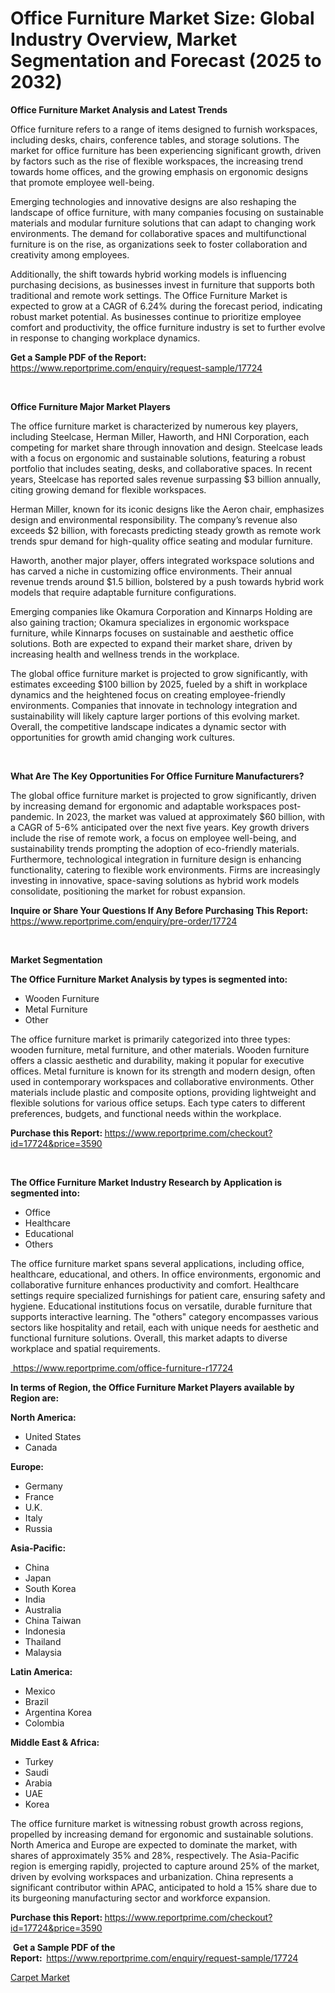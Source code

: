 <p><h1>Office Furniture Market Size: Global Industry Overview, Market Segmentation and Forecast (2025 to 2032)</h1></p><p><strong>Office Furniture Market Analysis and Latest Trends</strong></p>
<p><p>Office furniture refers to a range of items designed to furnish workspaces, including desks, chairs, conference tables, and storage solutions. The market for office furniture has been experiencing significant growth, driven by factors such as the rise of flexible workspaces, the increasing trend towards home offices, and the growing emphasis on ergonomic designs that promote employee well-being. </p><p>Emerging technologies and innovative designs are also reshaping the landscape of office furniture, with many companies focusing on sustainable materials and modular furniture solutions that can adapt to changing work environments. The demand for collaborative spaces and multifunctional furniture is on the rise, as organizations seek to foster collaboration and creativity among employees. </p><p>Additionally, the shift towards hybrid working models is influencing purchasing decisions, as businesses invest in furniture that supports both traditional and remote work settings. The Office Furniture Market is expected to grow at a CAGR of 6.24% during the forecast period, indicating robust market potential. As businesses continue to prioritize employee comfort and productivity, the office furniture industry is set to further evolve in response to changing workplace dynamics.</p></p>
<p><strong>Get a Sample PDF of the Report:&nbsp;</strong> <a href="https://www.reportprime.com/enquiry/request-sample/17724?utm_campaign=2606&utm_medium=2&utm_source=Github&utm_content=ia&utm_term=18032025&utm_id=office-furniture">https://www.reportprime.com/enquiry/request-sample/17724</a></p>
<p>&nbsp;</p>
<p><strong>Office Furniture Major Market Players</strong></p>
<p><p>The office furniture market is characterized by numerous key players, including Steelcase, Herman Miller, Haworth, and HNI Corporation, each competing for market share through innovation and design. Steelcase leads with a focus on ergonomic and sustainable solutions, featuring a robust portfolio that includes seating, desks, and collaborative spaces. In recent years, Steelcase has reported sales revenue surpassing $3 billion annually, citing growing demand for flexible workspaces.</p><p>Herman Miller, known for its iconic designs like the Aeron chair, emphasizes design and environmental responsibility. The company’s revenue also exceeds $2 billion, with forecasts predicting steady growth as remote work trends spur demand for high-quality office seating and modular furniture.</p><p>Haworth, another major player, offers integrated workspace solutions and has carved a niche in customizing office environments. Their annual revenue trends around $1.5 billion, bolstered by a push towards hybrid work models that require adaptable furniture configurations.</p><p>Emerging companies like Okamura Corporation and Kinnarps Holding are also gaining traction; Okamura specializes in ergonomic workspace furniture, while Kinnarps focuses on sustainable and aesthetic office solutions. Both are expected to expand their market share, driven by increasing health and wellness trends in the workplace.</p><p>The global office furniture market is projected to grow significantly, with estimates exceeding $100 billion by 2025, fueled by a shift in workplace dynamics and the heightened focus on creating employee-friendly environments. Companies that innovate in technology integration and sustainability will likely capture larger portions of this evolving market. Overall, the competitive landscape indicates a dynamic sector with opportunities for growth amid changing work cultures.</p></p>
<p>&nbsp;</p>
<p><strong>What Are The Key Opportunities For Office Furniture Manufacturers?</strong></p>
<p><p>The global office furniture market is projected to grow significantly, driven by increasing demand for ergonomic and adaptable workspaces post-pandemic. In 2023, the market was valued at approximately $60 billion, with a CAGR of 5-6% anticipated over the next five years. Key growth drivers include the rise of remote work, a focus on employee well-being, and sustainability trends prompting the adoption of eco-friendly materials. Furthermore, technological integration in furniture design is enhancing functionality, catering to flexible work environments. Firms are increasingly investing in innovative, space-saving solutions as hybrid work models consolidate, positioning the market for robust expansion.</p></p>
<p><strong>Inquire or Share Your Questions If Any Before Purchasing This Report:</strong> <a href="https://www.reportprime.com/enquiry/pre-order/17724?utm_campaign=2606&utm_medium=2&utm_source=Github&utm_content=ia&utm_term=18032025&utm_id=office-furniture">https://www.reportprime.com/enquiry/pre-order/17724</a></p>
<p>&nbsp;</p>
<p><strong>Market Segmentation</strong></p>
<p><strong>The Office Furniture Market Analysis by types is segmented into:</strong></p>
<p><ul><li>Wooden Furniture</li><li>Metal Furniture</li><li>Other</li></ul></p>
<p><p>The office furniture market is primarily categorized into three types: wooden furniture, metal furniture, and other materials. Wooden furniture offers a classic aesthetic and durability, making it popular for executive offices. Metal furniture is known for its strength and modern design, often used in contemporary workspaces and collaborative environments. Other materials include plastic and composite options, providing lightweight and flexible solutions for various office setups. Each type caters to different preferences, budgets, and functional needs within the workplace.</p></p>
<p><strong>Purchase this Report:&nbsp;</strong><a href="https://www.reportprime.com/checkout?id=17724&price=3590&utm_campaign=2606&utm_medium=2&utm_source=Github&utm_content=ia&utm_term=18032025&utm_id=office-furniture">https://www.reportprime.com/checkout?id=17724&price=3590</a></p>
<p>&nbsp;</p>
<p><strong>The Office Furniture Market Industry Research by Application is segmented into:</strong></p>
<p><ul><li>Office</li><li>Healthcare</li><li>Educational</li><li>Others</li></ul></p>
<p><p>The office furniture market spans several applications, including office, healthcare, educational, and others. In office environments, ergonomic and collaborative furniture enhances productivity and comfort. Healthcare settings require specialized furnishings for patient care, ensuring safety and hygiene. Educational institutions focus on versatile, durable furniture that supports interactive learning. The "others" category encompasses various sectors like hospitality and retail, each with unique needs for aesthetic and functional furniture solutions. Overall, this market adapts to diverse workplace and spatial requirements.</p></p>
<p><a href="https://www.reportprime.com/office-furniture-r17724?utm_campaign=2606&utm_medium=2&utm_source=Github&utm_content=ia&utm_term=18032025&utm_id=office-furniture">&nbsp;https://www.reportprime.com/office-furniture-r17724</a></p>
<p><strong>In terms of Region, the Office Furniture Market Players available by Region are:</strong></p>
<p>
    <p> <strong> North America: </strong>
        <ul>
            <li>United States</li>
            <li>Canada</li>
        </ul>
        </p> 
    <p> <strong> Europe: </strong>
        <ul>
            <li>Germany</li>
            <li>France</li>
            <li>U.K.</li>
            <li>Italy</li>
            <li>Russia</li>
        </ul>
        </p> 
    <p> <strong> Asia-Pacific: </strong>
        <ul>
            <li>China</li>
            <li>Japan</li>
            <li>South Korea</li>
            <li>India</li>
            <li>Australia</li>
            <li>China Taiwan</li>
            <li>Indonesia</li>
            <li>Thailand</li>
            <li>Malaysia</li>
        </ul>
        </p> 
    <p> <strong> Latin America: </strong>
        <ul>
            <li>Mexico</li>
            <li>Brazil</li>
            <li>Argentina Korea</li>
            <li>Colombia</li>
        </ul>
        </p> 
    <p> <strong> Middle East & Africa: </strong>
        <ul>
            <li>Turkey</li>
            <li>Saudi</li>
            <li>Arabia</li>
            <li>UAE</li>
            <li>Korea</li>
        </ul>
    </p>
    </p>
<p><p>The office furniture market is witnessing robust growth across regions, propelled by increasing demand for ergonomic and sustainable solutions. North America and Europe are expected to dominate the market, with shares of approximately 35% and 28%, respectively. The Asia-Pacific region is emerging rapidly, projected to capture around 25% of the market, driven by evolving workspaces and urbanization. China represents a significant contributor within APAC, anticipated to hold a 15% share due to its burgeoning manufacturing sector and workforce expansion.</p></p>
<p><strong>Purchase this Report: </strong><a href="https://www.reportprime.com/checkout?id=17724&price=3590&utm_campaign=2606&utm_medium=2&utm_source=Github&utm_content=ia&utm_term=18032025&utm_id=office-furniture">https://www.reportprime.com/checkout?id=17724&price=3590</a></p>
<p>&nbsp;<strong>Get a Sample PDF of the Report:&nbsp;&nbsp;</strong><a href="https://www.reportprime.com/enquiry/request-sample/17724?utm_campaign=2606&utm_medium=2&utm_source=Github&utm_content=ia&utm_term=18032025&utm_id=office-furniture">https://www.reportprime.com/enquiry/request-sample/17724</a></p>
<p><strong></strong></p>
<p><p><a href="https://github.com/manesros8/Market-Research-Report-List-1/blob/main/carpet-market.md?utm_campaign=2606&utm_medium=2&utm_source=Github&utm_content=ia&utm_term=18032025&utm_id=office-furniture">Carpet Market</a></p></p>